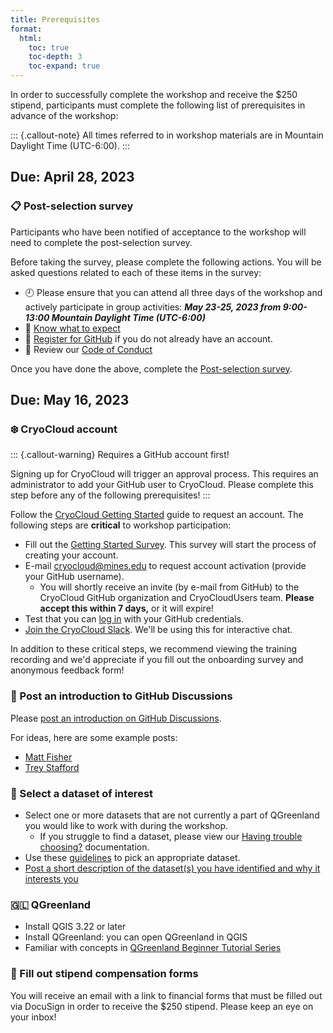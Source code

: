 ```yaml
---
title: Prerequisites
format:
  html:
    toc: true
    toc-depth: 3
    toc-expand: true
---
```


In order to successfully complete the workshop and receive the $250 stipend,
participants must complete the following list of prerequisites in advance of the
workshop:

::: {.callout-note}
All times referred to in workshop materials are in Mountain Daylight Time
(UTC-6:00).
:::


##  Due: April 28, 2023

### 📋 Post-selection survey

Participants who have been notified of acceptance to the workshop will need to
complete the post-selection survey.

Before taking the survey, please complete the following actions. You will be
asked questions related to each of these items in the survey:

* 🕘 Please ensure that you can attend all three days of the workshop and actively
  participate in group activities: _**May 23-25, 2023 from 9:00-13:00 Mountain Daylight
  Time (UTC-6:00)**_
* 🧠 [Know what to expect](/index.md#what-is-this-workshop)
* 🐙 [Register for GitHub](https://github.com/join) if you do not already have an account.
* 📏 Review our [Code of Conduct](/CODE_OF_CONDUCT.md)

Once you have done the above, complete the [Post-selection
survey](https://docs.google.com/forms/d/e/1FAIpQLScnphMXGvCk2_qWDLTTuKTJvEbIvGDxb9Lp9c05CgNz3IYJ3A/viewform?usp=sf_link).


##  Due: May 16, 2023

### ❄️ CryoCloud account


::: {.callout-warning}
Requires a GitHub account first!

Signing up for CryoCloud will trigger an approval process. This requires an
administrator to add your GitHub user to CryoCloud. Please complete this step
before any of the following prerequisites!
:::

Follow the [CryoCloud Getting
Started](https://book.cryointhecloud.com/content/Getting_Started.html) guide to
request an account. The following steps are **critical** to workshop participation:

* Fill out the [Getting Started
  Survey](https://docs.google.com/forms/d/e/1FAIpQLScb2B5LRy7qU9qDfUp5a51n87sumOxivXbQhc02wFX_FxEbXg/viewform).
  This survey will start the process of creating your account.
* E-mail <cryocloud@mines.edu> to request account activation (provide your GitHub
  username).
    * You will shortly receive an invite (by e-mail from GitHub) to the CryoCloud GitHub
      organization and CryoCloudUsers team. **Please accept this within 7 days,** or it
      will expire!
* Test that you can [log in](https://hub.cryointhecloud.com/) with your GitHub
  credentials.
* [Join the CryoCloud
  Slack](https://join.slack.com/t/cryospherecloud/shared_invite/zt-1isgbeuhh-q~cYYKtn_6i3PR1alGca_g).
  We'll be using this for interactive chat.

In addition to these critical steps, we recommend viewing the training recording and
we'd appreciate if you fill out the onboarding survey and anonymous feedback form!


### 🐙 Post an introduction to GitHub Discussions


Please [post an introduction on GitHub
Discussions](https://github.com/orgs/qgreenland-workshop-2023-researcher/discussions/new?category=introductions).

For ideas, here are some example posts:

* [Matt Fisher](https://github.com/orgs/qgreenland-workshop-2023-researcher/discussions/39)
* [Trey Stafford](https://github.com/orgs/qgreenland-workshop-2023-researcher/discussions/44)


### 💾 Select a dataset of interest

* Select one or more datasets that are not currently a part of QGreenland you
  would like to work with during the workshop.
    * If you struggle to find a dataset, please view our
      [Having trouble choosing?](dataset-selection.md#having-trouble-choosing)
      documentation.
* Use these [guidelines](dataset-selection.md) to pick an appropriate dataset.
* [Post a short description of the dataset(s) you have identified and why it
  interests you](https://github.com/nsidc/qgreenland-2023-researcher-workshop/discussions/new?category=dataset-ideas)


### 🇬🇱 QGreenland

* Install QGIS 3.22 or later
* Install QGreenland: you can open QGreenland in QGIS
* Familiar with concepts in [QGreenland Beginner Tutorial
  Series](https://www.youtube.com/watch?v=gD0vkP5JUmA&list=PLSRiyMridUCwyu-vqpAFtm8bVERgTvs7q)


### 🤑 Fill out stipend compensation forms

You will receive an email with a link to financial forms that must be filled out
via DocuSign in order to receive the $250 stipend. Please keep an eye on your
inbox!
